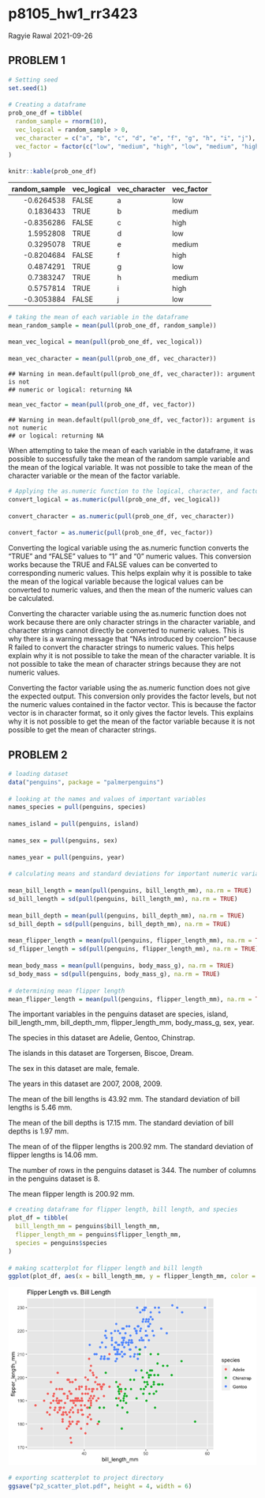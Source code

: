 p8105\_hw1\_rr3423
================
Ragyie Rawal
2021-09-26

## PROBLEM 1

``` r
# Setting seed  
set.seed(1)

# Creating a dataframe
prob_one_df = tibble(
  random_sample = rnorm(10),
  vec_logical = random_sample > 0, 
  vec_character = c("a", "b", "c", "d", "e", "f", "g", "h", "i", "j"),
  vec_factor = factor(c("low", "medium", "high", "low", "medium", "high", "low", "medium", "high", "low" ))
)

knitr::kable(prob_one_df)
```

| random\_sample | vec\_logical | vec\_character | vec\_factor |
|---------------:|:-------------|:---------------|:------------|
|     -0.6264538 | FALSE        | a              | low         |
|      0.1836433 | TRUE         | b              | medium      |
|     -0.8356286 | FALSE        | c              | high        |
|      1.5952808 | TRUE         | d              | low         |
|      0.3295078 | TRUE         | e              | medium      |
|     -0.8204684 | FALSE        | f              | high        |
|      0.4874291 | TRUE         | g              | low         |
|      0.7383247 | TRUE         | h              | medium      |
|      0.5757814 | TRUE         | i              | high        |
|     -0.3053884 | FALSE        | j              | low         |

``` r
# taking the mean of each variable in the dataframe
mean_random_sample = mean(pull(prob_one_df, random_sample))

mean_vec_logical = mean(pull(prob_one_df, vec_logical))

mean_vec_character = mean(pull(prob_one_df, vec_character))
```

    ## Warning in mean.default(pull(prob_one_df, vec_character)): argument is not
    ## numeric or logical: returning NA

``` r
mean_vec_factor = mean(pull(prob_one_df, vec_factor))
```

    ## Warning in mean.default(pull(prob_one_df, vec_factor)): argument is not numeric
    ## or logical: returning NA

When attempting to take the mean of each variable in the dataframe, it
was possible to successfully take the mean of the random sample variable
and the mean of the logical variable. It was not possible to take the
mean of the character variable or the mean of the factor variable.

``` r
# Applying the as.numeric function to the logical, character, and factor variables 
convert_logical = as.numeric(pull(prob_one_df, vec_logical))

convert_character = as.numeric(pull(prob_one_df, vec_character))

convert_factor = as.numeric(pull(prob_one_df, vec_factor))
```

Converting the logical variable using the as.numeric function converts
the “TRUE” and “FALSE” values to “1” and “0” numeric values. This
conversion works because the TRUE and FALSE values can be converted to
corresponding numeric values. This helps explain why it is possible to
take the mean of the logical variable because the logical values can be
converted to numeric values, and then the mean of the numeric values can
be calculated.

Converting the character variable using the as.numeric function does not
work because there are only character strings in the character variable,
and character strings cannot directly be converted to numeric values.
This is why there is a warning message that “NAs introduced by coercion”
because R failed to convert the character strings to numeric values.
This helps explain why it is not possible to take the mean of the
character variable. It is not possible to take the mean of character
strings because they are not numeric values.

Converting the factor variable using the as.numeric function does not
give the expected output. This conversion only provides the factor
levels, but not the numeric values contained in the factor vector. This
is because the factor vector is in character format, so it only gives
the factor levels. This explains why it is not possible to get the mean
of the factor variable because it is not possible to get the mean of
character strings.

## PROBLEM 2

``` r
# loading dataset 
data("penguins", package = "palmerpenguins")

# looking at the names and values of important variables 
names_species = pull(penguins, species)

names_island = pull(penguins, island)

names_sex = pull(penguins, sex)

names_year = pull(penguins, year)

# calculating means and standard deviations for important numeric variables

mean_bill_length = mean(pull(penguins, bill_length_mm), na.rm = TRUE)
sd_bill_length = sd(pull(penguins, bill_length_mm), na.rm = TRUE)

mean_bill_depth = mean(pull(penguins, bill_depth_mm), na.rm = TRUE)
sd_bill_depth = sd(pull(penguins, bill_depth_mm), na.rm = TRUE)

mean_flipper_length = mean(pull(penguins, flipper_length_mm), na.rm = TRUE)
sd_flipper_length = sd(pull(penguins, flipper_length_mm), na.rm = TRUE)

mean_body_mass = mean(pull(penguins, body_mass_g), na.rm = TRUE)
sd_body_mass = sd(pull(penguins, body_mass_g), na.rm = TRUE)

# determining mean flipper length 
mean_flipper_length = mean(pull(penguins, flipper_length_mm), na.rm = TRUE)
```

The important variables in the penguins dataset are species, island,
bill\_length\_mm, bill\_depth\_mm, flipper\_length\_mm, body\_mass\_g,
sex, year.

The species in this dataset are Adelie, Gentoo, Chinstrap.

The islands in this dataset are Torgersen, Biscoe, Dream.

The sex in this dataset are male, female.

The years in this dataset are 2007, 2008, 2009.

The mean of the bill lengths is 43.92 mm. The standard deviation of bill
lengths is 5.46 mm.

The mean of the bill depths is 17.15 mm. The standard deviation of bill
depths is 1.97 mm.

The mean of of the flipper lengths is 200.92 mm. The standard deviation
of flipper lengths is 14.06 mm.

The number of rows in the penguins dataset is 344. The number of columns
in the penguins dataset is 8.

The mean flipper length is 200.92 mm.

``` r
# creating dataframe for flipper length, bill length, and species 
plot_df = tibble(
  bill_length_mm = penguins$bill_length_mm,
  flipper_length_mm = penguins$flipper_length_mm,
  species = penguins$species
)

# making scatterplot for flipper length and bill length
ggplot(plot_df, aes(x = bill_length_mm, y = flipper_length_mm, color = species)) + geom_point() + ggtitle("Flipper Length vs. Bill Length")
```

![](p8105_hw1_rr3423_files/figure-gfm/scatterplot_penguins-1.png)<!-- -->

``` r
# exporting scatterplot to project directory 
ggsave("p2_scatter_plot.pdf", height = 4, width = 6)
```

